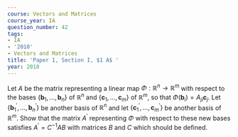 ```yaml
---
course: Vectors and Matrices
course_year: IA
question_number: 42
tags:
- IA
- '2010'
- Vectors and Matrices
title: 'Paper 1, Section I, $1 A$ '
year: 2010
---
```




Let $A$ be the matrix representing a linear map $\Phi: \mathbb{R}^{n} \rightarrow \mathbb{R}^{m}$ with respect to the bases $\left\{\mathbf{b}_{1}, \ldots, \mathbf{b}_{n}\right\}$ of $\mathbb{R}^{n}$ and $\left\{\mathbf{c}_{1}, \ldots, \mathbf{c}_{m}\right\}$ of $\mathbb{R}^{m}$, so that $\Phi\left(\mathbf{b}_{i}\right)=A_{j i} \mathbf{c}_{j}$. Let $\left\{\mathbf{b}_{1}^{\prime}, \ldots, \mathbf{b}_{n}^{\prime}\right\}$ be another basis of $\mathbb{R}^{n}$ and let $\left\{\mathbf{c}_{1}^{\prime}, \ldots, \mathbf{c}_{m}^{\prime}\right\}$ be another basis of $\mathbb{R}^{m}$. Show that the matrix $A^{\prime}$ representing $\Phi$ with respect to these new bases satisfies $A^{\prime}=C^{-1} A B$ with matrices $B$ and $C$ which should be defined.